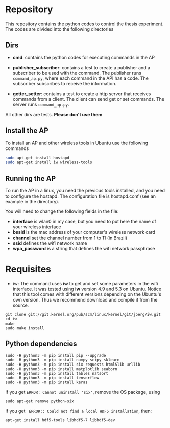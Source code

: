 # Repository

This repository contains the python codes to control the thesis experiment.
The codes are divided into the following directories

## Dirs

* __cmd__: contains the python codes for executing commands in the AP

* __publisher_subscriber__: contains a test to create a publisher and a subscriber to be used with the command. The publisher runs ``command_ap.py``, where each command in the API has a code. The subscriber subscribes to receive the information.

* __getter_setter__: contains a test to create a http server that receives commands from a client. The client can send get or set commands. The server runs ``command_ap.py``.


All other dirs are tests. **Please don't use them**


## Install the AP

To install an AP and other wireless tools in Ubuntu use the following commands

```bash
sudo apt-get install hostapd
sudo apt-get install iw wireless-tools
```

## Running the AP

To run the AP in a linux, you need the previous tools installed, and you need to configure the hostapd.
The configuration file is hostapd.conf (see an example in the directory).

You will need to change the following fields in the file:
* __interface__ is wlan0 in my case, but you need to put here the name of your wireless interface
* __bssid__ is the mac address of your computer's wireless network card
* __channel__ set the channel number from 1 to 11 (in Brazil)
* __ssid__ defines the wifi network name
* __wpa_password__ is a string that defines the wifi network passphrase

# Requisites

* iw: The command uses __iw__ to get and set some parameters in the wifi interface. It was tested using __iw__ version 4.9 and 5.3 on Ubuntu. Notice that this tool comes with different versions depending on the Ubuntu's own version. Thus we recommend download and compile it from the source.

```
git clone git://git.kernel.org/pub/scm/linux/kernel/git/jberg/iw.git
cd iw
make
sudo make install
```

## Python dependencies



```
sudo -H python3 -m pip install pip --upgrade
sudo -H python3 -m pip install numpy scipy sklearn
sudo -H python3 -m pip install six requests html5lib urllib 
sudo -H python3 -m pip install matplotlib seaborn
sudo -H python3 -m pip install tables natsort
sudo -H python3 -m pip install tensorflow
sudo -H python3 -m pip install keras
```

If you get `ERROR: Cannot uninstall 'six'`, remove the OS package, using 
```
sudo apt-get remove python-six
```


If you get ` ERROR:: Could not find a local HDF5 installation`, then:
```
apt-get install hdf5-tools libhdf5-7 libhdf5-dev
```
